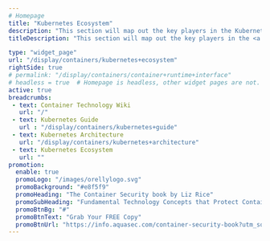 ```yaml
---
# Homepage
title: "Kubernetes Ecosystem"
description: "This section will map out the key players in the Kubernetes ecosystem, from the well-known industry leaders to innovative start-ups solutions. "
titleDescription: "This section will map out the key players in the <a href='https://blog.aquasec.com/managing-kubernetes-secrets' target='_blank'>Kubernetes </a> ecosystem, from the well-known industry leaders to innovative start-ups solutions. " 

type: "widget_page"
url: "/display/containers/kubernetes+ecosystem" 
rightSide: true 
# permalink: "/display/containers/container+runtime+interface"
# headless = true  # Homepage is headless, other widget pages are not.
active: true
breadcrumbs:
 - text: Container Technology Wiki
   url: "/"
 - text: Kubernetes Guide
   url : "/display/containers/kubernetes+guide"
 - text: Kubernetes Architecture
   url: "/display/containers/kubernetes+architecture"
 - text: Kubernetes Ecosystem
   url: ""
promotion:
  enable: true
  promoLogo: "/images/orellylogo.svg"
  promoBackground: "#e8f5f9"
  promoHeading: "The Container Security book by Liz Rice"
  promoSubHeading: "Fundamental Technology Concepts that Protect Containerized Applications"
  promoBtnBg: "#"
  promoBtnText: "Grab Your FREE Copy"
  promoBtnUrl: "https://info.aquasec.com/container-security-book?utm_source=wiki"
---
```



